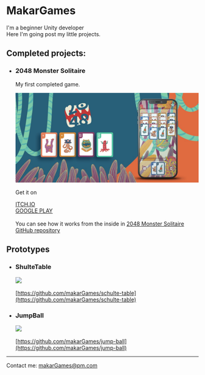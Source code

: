 # MakarGames
I'm a beginner Unity developer<br>
Here I'm going post my little projects.

## Сompleted projects:

- ### 2048 Monster Solitaire
  My first completed game.<br>

  <img src = "./images/banner.jpg">


  Get it on 
  
  
  [ITCH.IO](https://makargames.itch.io/2048-monster-solitaire)<br>
  [GOOGLE PLAY](https://play.google.com/store/apps/details?id=com.makar.dva)<br><br>
  You can see how it works from the inside in 
  [2048 Monster Solitaire GitHub repository](https://github.com/makarGames/2048-Monster-Solitaire-WebGL)

## Prototypes
- ### ShulteTable
  <img src = "https://github.com/makarGames/schulte-table/blob/b73f4fcf809c152e74ea26a730c2fb7d5dc66c69/gameplay.gif" width = 200>
  <br>

  [https://github.com/makarGames/schulte-table](https://github.com/makarGames/schulte-table)
- ### JumpBall
  
  <img src = "https://github.com/makarGames/jump-ball/blob/43f2d7dfc557cbcb4de9ba925b806618918fd25f/gameplay.gif">
  <br>

  [https://github.com/makarGames/jump-ball](https://github.com/makarGames/jump-ball)
***
Contact me: makarGames@pm.com
